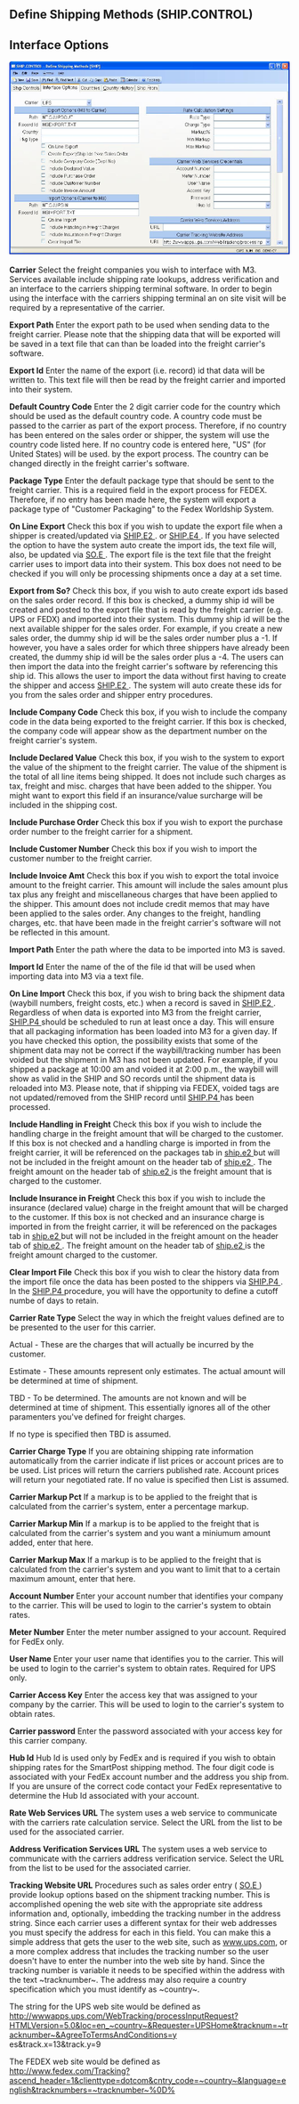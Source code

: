 ##  Define Shipping Methods (SHIP.CONTROL)

<PageHeader />

##  Interface Options

![](./SHIP-CONTROL-2.jpg)

**Carrier** Select the freight companies you wish to interface with M3.
Services available include shipping rate lookups, address verification and an
interface to the carriers shipping terminal software. In order to begin using
the interface with the carriers shipping terminal an on site visit will be
required by a representative of the carrier.  
  
**Export Path** Enter the export path to be used when sending data to the
freight carrier. Please note that the shipping data that will be exported will
be saved in a text file that can than be loaded into the freight carrier's
software.  
  
**Export Id** Enter the name of the export (i.e. record) id that data will be
written to. This text file will then be read by the freight carrier and
imported into their system.  
  
**Default Country Code** Enter the 2 digit carrier code for the country which
should be used as the default country code. A country code must be passed to
the carrier as part of the export process. Therefore, if no country has been
entered on the sales order or shipper, the system will use the country code
listed here. If no country code is entered here, "US" (for United States) will
be used. by the export process. The country can be changed directly in the
freight carrier's software.  
  
**Package Type** Enter the default package type that should be sent to the
freight carrier. This is a required field in the export process for FEDEX.
Therefore, if no entry has been made here, the system will export a package
type of "Customer Packaging" to the Fedex Worldship System.  
  
**On Line Export** Check this box if you wish to update the export file when a shipper is created/updated via [ SHIP.E2 ](SHIP-E2/README.md) . or [ SHIP.E4 ](SHIP-E4/README.md) . If you have selected the option to have the system auto create the import ids, the text file will, also, be updated via [ SO.E ](../../../../../../../../../../rover/AP-OVERVIEW/AP-ENTRY/AP-E/AP-E-1/CURRENCY-CONTROL/SO-E) . The export file is the text file that the freight carrier uses to import data into their system. This box does not need to be checked if you will only be processing shipments once a day at a set time.   
  
**Export from So?** Check this box, if you wish to auto create export ids based on the sales order record. If this box is checked, a dummy ship id will be created and posted to the export file that is read by the freight carrier (e.g. UPS or FEDX) and imported into their system. This dummy ship id will be the next available shipper for the sales order. For example, if you create a new sales order, the dummy ship id will be the sales order number plus a -1. If however, you have a sales order for which three shippers have already been created, the dummy ship id will be the sales order plus a -4. The users can then import the data into the freight carrier's software by referencing this ship id. This allows the user to import the data without first having to create the shipper and access [ SHIP.E2 ](SHIP-E2/README.md) . The system will auto create these ids for you from the sales order and shipper entry procedures.   
  
**Include Company Code** Check this box, if you wish to include the company
code in the data being exported to the freight carrier. If this box is
checked, the company code will appear show as the department number on the
freight carrier's system.  
  
**Include Declared Value** Check this box, if you wish to the system to export
the value of the shipment to the freight carrier. The value of the shipment is
the total of all line items being shipped. It does not include such charges as
tax, freight and misc. charges that have been added to the shipper. You might
want to export this field if an insurance/value surcharge will be included in
the shipping cost.  
  
**Include Purchase Order** Check this box if you wish to export the purchase
order number to the freight carrier for a shipment.  
  
**Include Customer Number** Check this box if you wish to import the customer
number to the freight carrier.  
  
**Include Invoice Amt** Check this box if you wish to export the total invoice
amount to the freight carrier. This amount will include the sales amount plus
tax plus any freight and miscellaneous charges that have been applied to the
shipper. This amount does not include credit memos that may have been applied
to the sales order. Any changes to the freight, handling charges, etc. that
have been made in the freight carrier's software will not be reflected in this
amount.  
  
**Import Path** Enter the path where the data to be imported into M3 is saved.  
  
**Import Id** Enter the name of the of the file id that will be used when
importing data into M3 via a text file.  
  
**On Line Import** Check this box, if you wish to bring back the shipment data (waybill numbers, freight costs, etc.) when a record is saved in [ SHIP.E2 ](SHIP-E2/README.md) . Regardless of when data is exported into M3 from the freight carrier, [ SHIP.P4 ](SHIP-P4/README.md) should be scheduled to run at least once a day. This will ensure that all packaging information has been loaded into M3 for a given day. If you have checked this option, the possibility exists that some of the shipment data may not be correct if the waybill/tracking number has been voided but the shipment in M3 has not been updated. For example, if you shipped a package at 10:00 am and voided it at 2:00 p.m., the waybill will show as valid in the SHIP and SO records until the shipment data is reloaded into M3. Please note, that if shipping via FEDEX, voided tags are not updated/removed from the SHIP record until [ SHIP.P4 ](SHIP-P4/README.md) has been processed.   
  
**Include Handling in Freight** Check this box if you wish to include the handling charge in the freight amount that will be charged to the customer. If this box is not checked and a handling charge is imported in from the freight carrier, it will be referenced on the packages tab in [ ship.e2 ](../../../../../../../../../../rover/AP-OVERVIEW/AP-ENTRY/CHECKS-E4/AR-CONTROL/AR-CONTROL-1/ship-e2) but will not be included in the freight amount on the header tab of [ ship.e2 ](../../../../../../../../../../rover/AP-OVERVIEW/AP-ENTRY/CHECKS-E4/AR-CONTROL/AR-CONTROL-1/ship-e2) . The freight amount on the header tab of [ ship.e2 ](../../../../../../../../../../rover/AP-OVERVIEW/AP-ENTRY/CHECKS-E4/AR-CONTROL/AR-CONTROL-1/ship-e2) is the freight amount that is charged to the customer.   
  
**Include Insurance in Freight** Check this box if you wish to include the insurance (declared value) charge in the freight amount that will be charged to the customer. If this box is not checked and an insurance charge is imported in from the freight carrier, it will be referenced on the packages tab in [ ship.e2 ](../../../../../../../../../../rover/AP-OVERVIEW/AP-ENTRY/CHECKS-E4/AR-CONTROL/AR-CONTROL-1/ship-e2) but will not be included in the freight amount on the header tab of [ ship.e2 ](../../../../../../../../../../rover/AP-OVERVIEW/AP-ENTRY/CHECKS-E4/AR-CONTROL/AR-CONTROL-1/ship-e2) . The freight amount on the header tab of [ ship.e2 ](../../../../../../../../../../rover/AP-OVERVIEW/AP-ENTRY/CHECKS-E4/AR-CONTROL/AR-CONTROL-1/ship-e2) is the freight amount charged to the customer.   
  
**Clear Import File** Check this box if you wish to clear the history data from the import file once the data has been posted to the shippers via [ SHIP.P4 ](SHIP-P4/README.md) . In the [ SHIP.P4 ](SHIP-P4/README.md) procedure, you will have the opportunity to define a cutoff numbe of days to retain.   
  
**Carrier Rate Type** Select the way in which the freight values defined are
to be presented to the user for this carrier.  
  
Actual - These are the charges that will actually be incurred by the customer.  
  
Estimate - These amounts represent only estimates. The actual amount will be
determined at time of shipment.  
  
TBD - To be determined. The amounts are not known and will be determined at
time of shipment. This essentially ignores all of the other paramenters you've
defined for freight charges.  
  
If no type is specified then TBD is assumed.  
  
**Carrier Charge Type** If you are obtaining shipping rate information
automatically from the carrier indicate if list prices or account prices are
to be used. List prices will return the carriers published rate. Account
prices will return your negotiated rate. If no value is specified then List is
assumed.  
  
**Carrier Markup Pct** If a markup is to be applied to the freight that is
calculated from the carrier's system, enter a percentage markup.  
  
**Carrier Markup Min** If a markup is to be applied to the freight that is
calculated from the carrier's system and you want a miniumum amount added,
enter that here.  
  
**Carrier Markup Max** If a markup is to be applied to the freight that is
calculated from the carrier's system and you want to limit that to a certain
maximum amount, enter that here.  
  
**Account Number** Enter your account number that identifies your company to
the carrier. This will be used to login to the carrier's system to obtain
rates.  
  
**Meter Number** Enter the meter number assigned to your account. Required for
FedEx only.  
  
**User Name** Enter your user name that identifies you to the carrier. This
will be used to login to the carrier's system to obtain rates. Required for
UPS only.  
  
**Carrier Access Key** Enter the access key that was assigned to your company
by the carrier. This will be used to login to the carrier's system to obtain
rates.  
  
**Carrier password** Enter the password associated with your access key for
this carrier company.  
  
**Hub Id** Hub Id is used only by FedEx and is required if you wish to obtain
shipping rates for the SmartPost shipping method. The four digit code is
associated with your FedEx account number and the address you ship from. If
you are unsure of the correct code contact your FedEx representative to
determine the Hub Id associated with your account.  
  
**Rate Web Services URL** The system uses a web service to communicate with
the carriers rate calculation service. Select the URL from the list to be used
for the associated carrier.  
  
**Address Verification Services URL** The system uses a web service to
communicate with the carriers address verification service. Select the URL
from the list to be used for the associated carrier.  
  
**Tracking Website URL** Procedures such as sales order entry ( [ SO.E ](../../../../../../../../../../rover/AP-OVERVIEW/AP-ENTRY/AP-E/AP-E-1/CURRENCY-CONTROL/SO-E) ) provide lookup options based on the shipment tracking number. This is accomplished opening the web site with the appropriate site address information and, optionally, imbedding the tracking number in the address string. Since each carrier uses a different syntax for their web addresses you must specify the address for each in this field. You can make this a simple address that gets the user to the web site, such as www.ups.com, or a more complex address that includes the tracking number so the user doesn't have to enter the number into the web site by hand. Since the tracking number is variable it needs to be specified within the address with the text ~tracknumber~. The address may also require a country specification which you must identify as ~country~.   
  
The string for the UPS web site would be defined as
http://wwwapps.ups.com/WebTracking/processInputRequest?HTMLVersion=5.0&loc=en_~country~&Requester=UPSHome&tracknum=~tracknumber~&AgreeToTermsAndConditions=y  
es&track.x=13&track.y=9  
  
The FEDEX web site would be defined as  
http://www.fedex.com/Tracking?ascend_header=1&clienttype=dotcom&cntry_code=~country~&language=english&tracknumbers=~tracknumber~%0D%  
  
  
<badge text= "Version 8.10.57" vertical="middle" />

<PageFooter />